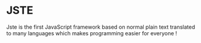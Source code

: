 # JSTE

Jste is the first JavaScript framework based on normal plain text translated to many languages which makes programming easier for everyone !
